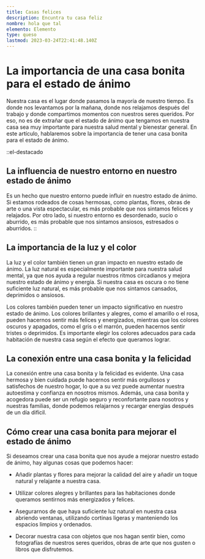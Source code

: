```yaml
---
title: Casas felices
description: Encuntra tu casa feliz
nombre: hola que tal
elemento: Elemento
type: queso
lastmod: 2023-03-24T22:41:48.140Z
---
```


# La importancia de una casa bonita para el estado de ánimo

Nuestra casa es el lugar donde pasamos la mayoría de nuestro tiempo. Es donde nos levantamos por la mañana, donde nos relajamos después del trabajo y donde compartimos momentos con nuestros seres queridos. Por eso, no es de extrañar que el estado de ánimo que tengamos en nuestra casa sea muy importante para nuestra salud mental y bienestar general. En este artículo, hablaremos sobre la importancia de tener una casa bonita para el estado de ánimo.

::el-destacado

## La influencia de nuestro entorno en nuestro estado de ánimo

Es un hecho que nuestro entorno puede influir en nuestro estado de ánimo. Si estamos rodeados de cosas hermosas, como plantas, flores, obras de arte o una vista espectacular, es más probable que nos sintamos felices y relajados. Por otro lado, si nuestro entorno es desordenado, sucio o aburrido, es más probable que nos sintamos ansiosos, estresados o aburridos.
::

## La importancia de la luz y el color

La luz y el color también tienen un gran impacto en nuestro estado de ánimo. La luz natural es especialmente importante para nuestra salud mental, ya que nos ayuda a regular nuestros ritmos circadianos y mejora nuestro estado de ánimo y energía. Si nuestra casa es oscura o no tiene suficiente luz natural, es más probable que nos sintamos cansados, deprimidos o ansiosos.

Los colores también pueden tener un impacto significativo en nuestro estado de ánimo. Los colores brillantes y alegres, como el amarillo o el rosa, pueden hacernos sentir más felices y energizados, mientras que los colores oscuros y apagados, como el gris o el marrón, pueden hacernos sentir tristes o deprimidos. Es importante elegir los colores adecuados para cada habitación de nuestra casa según el efecto que queramos lograr.

## La conexión entre una casa bonita y la felicidad

La conexión entre una casa bonita y la felicidad es evidente. Una casa hermosa y bien cuidada puede hacernos sentir más orgullosos y satisfechos de nuestro hogar, lo que a su vez puede aumentar nuestra autoestima y confianza en nosotros mismos. Además, una casa bonita y acogedora puede ser un refugio seguro y reconfortante para nosotros y nuestras familias, donde podemos relajarnos y recargar energías después de un día difícil.

## Cómo crear una casa bonita para mejorar el estado de ánimo

Si deseamos crear una casa bonita que nos ayude a mejorar nuestro estado de ánimo, hay algunas cosas que podemos hacer:

- Añadir plantas y flores para mejorar la calidad del aire y añadir un toque natural y relajante a nuestra casa.

- Utilizar colores alegres y brillantes para las habitaciones donde queramos sentirnos más energizados y felices.

- Asegurarnos de que haya suficiente luz natural en nuestra casa abriendo ventanas, utilizando cortinas ligeras y manteniendo los espacios limpios y ordenados.

- Decorar nuestra casa con objetos que nos hagan sentir bien, como fotografías de nuestros seres queridos, obras de arte que nos gusten o libros que disfrutemos.
